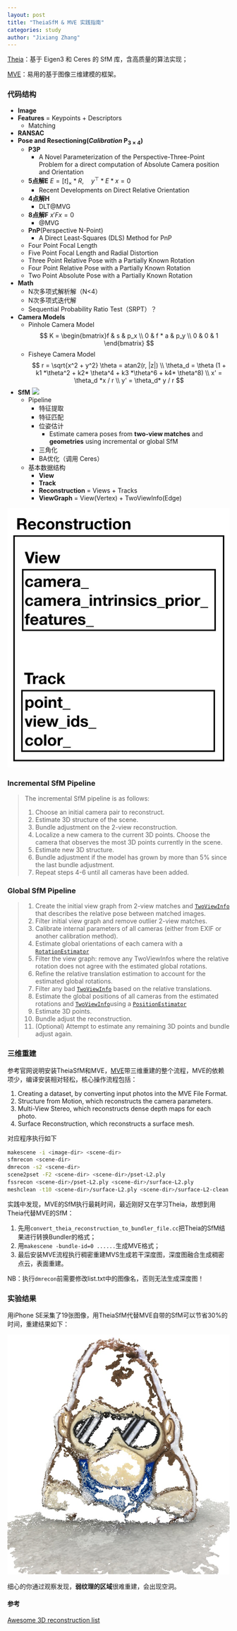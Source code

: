 ```yaml
---
layout: post
title: "TheiaSfM & MVE 实践指南"
categories: study
author: "Jixiang Zhang"
---
```


[Theia](http://theia-sfm.org)：基于 Eigen3 和 Ceres 的 SfM 库，含高质量的算法实现；

[MVE](https://github.com/simonfuhrmann/mve)：易用的基于图像三维建模的框架。

### 代码结构

- **Image**
- **Features** = Keypoints + Descriptors
  - Matching
- **RANSAC**
- **Pose and Resectioning(*Calibration* $\mathbf{P_{3\times 4}}$)**
  - **P3P**
    - A Novel Parameterization of the Perspective-Three-Point Problem for a direct computation of Absolute Camera position and Orientation
  - **5点解E** $E=[t]_{\times} * R,\quad y^\top * E * x = 0$
    - Recent Developments on Direct Relative Orientation
  - **4点解H**
    - DLT@MVG
  - **8点解F** $x' F x = 0$
    - @MVG
  - **PnP**(Perspective N-Point)
    - A Direct Least-Squares (DLS) Method for PnP
  - Four Point Focal Length
  - Five Point Focal Length and Radial Distortion
  - Three Point Relative Pose with a Partially Known Rotation
  - Four Point Relative Pose with a Partially Known Rotation
  - Two Point Absolute Pose with a Partially Known Rotation
- **Math**
  - N次多项式解析解（N<4）
  - N次多项式迭代解
  - Sequential Probability Ratio Test（SRPT）？
- **Camera Models**
  - Pinhole Camera Model
$$
K = \begin{bmatrix}f & s & p_x \\ 0 & f * a & p_y \\ 0 & 0 & 1 \end{bmatrix}
$$
  - Fisheye Camera Model
$$
r = \sqrt{x^2 + y^2} \theta = atan2(r, |z|) \\ \theta_d = \theta (1 + k1 *\theta^2 + k2* \theta^4 + k3 *\theta^6 + k4* \theta^8) \\ x' = \theta_d *x / r \\ y' = \theta_d* y / r
$$
- **SfM** ![](http://www.theia-sfm.org/_images/global_sfm.png)
  - Pipeline
    - 特征提取
    - 特征匹配
    - 位姿估计
      - Estimate camera poses from **two-view matches** and **geometries** using incremental or global SfM
    - 三角化
    - BA优化（调用 Ceres）
  - 基本数据结构
    - **View**
    - **Track**
    - **Reconstruction** = Views + Tracks
    - **ViewGraph** = View(Vertex) + TwoViewInfo(Edge)

![image-20190804152139289](/images/image-20190804152139289.jpg)

### Incremental SfM Pipeline

> The incremental SfM pipeline is as follows:
>
> 1. Choose an initial camera pair to reconstruct.
> 2. Estimate 3D structure of the scene.
> 3. Bundle adjustment on the 2-view reconstruction.
> 4. Localize a new camera to the current 3D points. Choose the camera that observes the most 3D points currently in the scene.
> 5. Estimate new 3D structure.
> 6. Bundle adjustment if the model has grown by more than 5% since the last bundle adjustment.
> 7. Repeat steps 4-6 until all cameras have been added.

### Global SfM Pipeline

> 1. Create the initial view graph from 2-view matches and [`TwoViewInfo`](http://www.theia-sfm.org/sfm.html#_CPPv211TwoViewInfo) that describes the relative pose between matched images.
> 2. Filter initial view graph and remove outlier 2-view matches.
> 3. Calibrate internal parameters of all cameras (either from EXIF or another calibration method).
> 4. Estimate global orientations of each camera with a [`RotationEstimator`](http://www.theia-sfm.org/sfm.html#_CPPv217RotationEstimator)
> 5. Filter the view graph: remove any TwoViewInfos where the relative rotation does not agree with the estimated global rotations.
> 6. Refine the relative translation estimation to account for the estimated global rotations.
> 7. Filter any bad [`TwoViewInfo`](http://www.theia-sfm.org/sfm.html#_CPPv211TwoViewInfo) based on the relative translations.
> 8. Estimate the global positions of all cameras from the estimated rotations and [`TwoViewInfo`](http://www.theia-sfm.org/sfm.html#_CPPv211TwoViewInfo)using a [`PositionEstimator`](http://www.theia-sfm.org/sfm.html#_CPPv217PositionEstimator)
> 9. Estimate 3D points.
> 10. Bundle adjust the reconstruction.
> 11. (Optional) Attempt to estimate any remaining 3D points and bundle adjust again.

### 三维重建

参考官网说明安装TheiaSfM和MVE，[MVE](https://github.com/simonfuhrmann/mve/wiki/MVE-Users-Guide)带三维重建的整个流程，MVE的依赖项少，编译安装相对轻松，核心操作流程包括：

1. Creating a dataset, by converting input photos into the MVE File Format.
2. Structure from Motion, which reconstructs the camera parameters.
3. Multi-View Stereo, which reconstructs dense depth maps for each photo.
4. Surface Reconstruction, which reconstructs a surface mesh.

对应程序执行如下

```bash
makescene -i <image-dir> <scene-dir>
sfmrecon <scene-dir>
dmrecon -s2 <scene-dir>
scene2pset -F2 <scene-dir> <scene-dir>/pset-L2.ply
fssrecon <scene-dir>/pset-L2.ply <scene-dir>/surface-L2.ply
meshclean -t10 <scene-dir>/surface-L2.ply <scene-dir>/surface-L2-clean.ply
```

实践中发现，MVE的SfM执行最耗时间，最近刚好又在学习Theia，故想到用Theia代替MVE的SfM：

1. 先用`convert_theia_reconstruction_to_bundler_file.cc`把Theia的SfM结果进行转换Bundler的格式；
2. 用`makescene -bundle-id=0 ......`生成MVE格式；
3. 最后安装MVE流程执行稠密重建MVS生成若干深度图，深度图融合生成稠密点云，表面重建。

NB：执行`dmrecon`前需要修改list.txt中的图像名，否则无法生成深度图！

### 实验结果

用iPhone SE采集了19张图像，用TheiaSfM代替MVE自带的SfM可以节省30%的时间，重建结果如下：

![snapshot00](/images/snapshot00-5223282.jpg)

细心的你通过观察发现，**弱纹理的区域**很难重建，会出现空洞。

#### 参考

[Awesome 3D reconstruction list](https://github.com/openMVG/awesome_3DReconstruction_list#papers-localization-in-sfm)

